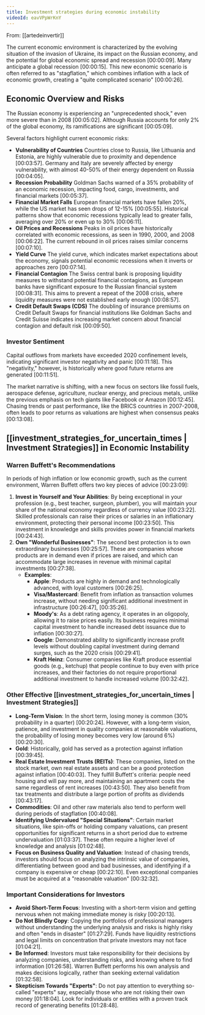 ```yaml
---
title: Investment strategies during economic instability
videoId: eavVPpWrKnY
---
```


From: [[artedeinvertir]] <br/> 

The current economic environment is characterized by the evolving situation of the invasion of Ukraine, its impact on the Russian economy, and the potential for global economic spread and recession <a class="yt-timestamp" data-t="00:00:09">[00:00:09]</a>. Many anticipate a global recession <a class="yt-timestamp" data-t="00:00:15">[00:00:15]</a>. This new economic scenario is often referred to as "stagflation," which combines inflation with a lack of economic growth, creating a "quite complicated scenario" <a class="yt-timestamp" data-t="00:00:26">[00:00:26]</a>.

## Economic Overview and Risks

The Russian economy is experiencing an "unprecedented shock," even more severe than in 2008 <a class="yt-timestamp" data-t="00:05:02">[00:05:02]</a>. Although Russia accounts for only 2% of the global economy, its ramifications are significant <a class="yt-timestamp" data-t="00:05:09">[00:05:09]</a>.

Several factors highlight current economic risks:
*   **Vulnerability of Countries** Countries close to Russia, like Lithuania and Estonia, are highly vulnerable due to proximity and dependence <a class="yt-timestamp" data-t="00:03:57">[00:03:57]</a>. Germany and Italy are severely affected by energy vulnerability, with almost 40-50% of their energy dependent on Russia <a class="yt-timestamp" data-t="00:04:05">[00:04:05]</a>.
*   **Recession Probability** Goldman Sachs warned of a 35% probability of an economic recession, impacting food, cargo, investments, and financial markets <a class="yt-timestamp" data-t="00:05:37">[00:05:37]</a>.
*   **Financial Market Falls** European financial markets have fallen 20%, while the US market has seen drops of 12-15% <a class="yt-timestamp" data-t="00:05:55">[00:05:55]</a>. Historical patterns show that economic recessions typically lead to greater falls, averaging over 20% or even up to 30% <a class="yt-timestamp" data-t="00:06:11">[00:06:11]</a>.
*   **Oil Prices and Recessions** Peaks in oil prices have historically correlated with economic recessions, as seen in 1990, 2000, and 2008 <a class="yt-timestamp" data-t="00:06:22">[00:06:22]</a>. The current rebound in oil prices raises similar concerns <a class="yt-timestamp" data-t="00:07:10">[00:07:10]</a>.
*   **Yield Curve** The yield curve, which indicates market expectations about the economy, signals potential economic recessions when it inverts or approaches zero <a class="yt-timestamp" data-t="00:07:14">[00:07:14]</a>.
*   **Financial Contagion** The Swiss central bank is proposing liquidity measures to withstand potential financial contagions, as European banks have significant exposure to the Russian financial system <a class="yt-timestamp" data-t="00:08:31">[00:08:31]</a>. This aims to prevent a repeat of the 2008 crisis, where liquidity measures were not established early enough <a class="yt-timestamp" data-t="00:08:57">[00:08:57]</a>.
*   **Credit Default Swaps (CDS)** The doubling of insurance premiums on Credit Default Swaps for financial institutions like Goldman Sachs and Credit Suisse indicates increasing market concern about financial contagion and default risk <a class="yt-timestamp" data-t="00:09:50">[00:09:50]</a>.

### Investor Sentiment
Capital outflows from markets have exceeded 2020 confinement levels, indicating significant investor negativity and panic <a class="yt-timestamp" data-t="00:11:18">[00:11:18]</a>. This "negativity," however, is historically where good future returns are generated <a class="yt-timestamp" data-t="00:11:51">[00:11:51]</a>.

The market narrative is shifting, with a new focus on sectors like fossil fuels, aerospace defense, agriculture, nuclear energy, and precious metals, unlike the previous emphasis on tech giants like Facebook or Amazon <a class="yt-timestamp" data-t="00:12:45">[00:12:45]</a>. Chasing trends or past performance, like the BRICS countries in 2007-2008, often leads to poor returns as valuations are highest when consensus peaks <a class="yt-timestamp" data-t="00:13:08">[00:13:08]</a>.

## [[investment_strategies_for_uncertain_times | Investment Strategies]] in Economic Instability

### Warren Buffett's Recommendations
In periods of high inflation or low economic growth, such as the current environment, Warren Buffett offers two key pieces of advice <a class="yt-timestamp" data-t="00:23:09">[00:23:09]</a>:

1.  **Invest in Yourself and Your Abilities**: By being exceptional in your profession (e.g., best teacher, surgeon, plumber), you will maintain your share of the national economy regardless of currency value <a class="yt-timestamp" data-t="00:23:22">[00:23:22]</a>. Skilled professionals can raise their prices or salaries in an inflationary environment, protecting their personal income <a class="yt-timestamp" data-t="00:23:50">[00:23:50]</a>. This investment in knowledge and skills provides power in financial markets <a class="yt-timestamp" data-t="00:24:43">[00:24:43]</a>.
2.  **Own "Wonderful Businesses"**: The second best protection is to own extraordinary businesses <a class="yt-timestamp" data-t="00:25:57">[00:25:57]</a>. These are companies whose products are in demand even if prices are raised, and which can accommodate large increases in revenue with minimal capital investments <a class="yt-timestamp" data-t="00:27:38">[00:27:38]</a>.
    *   **Examples**:
        *   **Apple**: Products are highly in demand and technologically advanced, with loyal customers <a class="yt-timestamp" data-t="00:26:25">[00:26:25]</a>.
        *   **Visa/Mastercard**: Benefit from inflation as transaction volumes increase, without needing significant additional investment in infrastructure <a class="yt-timestamp" data-t="00:26:47">[00:26:47]</a>, <a class="yt-timestamp" data-t="00:35:26">[00:35:26]</a>.
        *   **Moody's**: As a debt rating agency, it operates in an oligopoly, allowing it to raise prices easily. Its business requires minimal capital investment to handle increased debt issuance due to inflation <a class="yt-timestamp" data-t="00:30:27">[00:30:27]</a>.
        *   **Google**: Demonstrated ability to significantly increase profit levels without doubling capital investment during demand surges, such as the 2020 crisis <a class="yt-timestamp" data-t="00:29:41">[00:29:41]</a>.
        *   **Kraft Heinz**: Consumer companies like Kraft produce essential goods (e.g., ketchup) that people continue to buy even with price increases, and their factories do not require proportional additional investment to handle increased volume <a class="yt-timestamp" data-t="00:32:42">[00:32:42]</a>.

### Other Effective [[investment_strategies_for_uncertain_times | Investment Strategies]]

*   **Long-Term Vision**: In the short term, losing money is common (30% probability in a quarter) <a class="yt-timestamp" data-t="00:20:24">[00:20:24]</a>. However, with a long-term vision, patience, and investment in quality companies at reasonable valuations, the probability of losing money becomes very low (around 6%) <a class="yt-timestamp" data-t="00:20:30">[00:20:30]</a>.
*   **Gold**: Historically, gold has served as a protection against inflation <a class="yt-timestamp" data-t="00:39:45">[00:39:45]</a>.
*   **Real Estate Investment Trusts (REITs)**: These companies, listed on the stock market, own real estate assets and can be a good protection against inflation <a class="yt-timestamp" data-t="00:40:03">[00:40:03]</a>. They fulfill Buffett's criteria: people need housing and will pay more, and maintaining an apartment costs the same regardless of rent increases <a class="yt-timestamp" data-t="00:43:50">[00:43:50]</a>. They also benefit from tax treatments and distribute a large portion of profits as dividends <a class="yt-timestamp" data-t="00:43:17">[00:43:17]</a>.
*   **Commodities**: Oil and other raw materials also tend to perform well during periods of stagflation <a class="yt-timestamp" data-t="00:40:08">[00:40:08]</a>.
*   **Identifying Undervalued "Special Situations"**: Certain market situations, like spin-offs or holding company valuations, can present opportunities for significant returns in a short period due to extreme undervaluation <a class="yt-timestamp" data-t="01:03:37">[01:03:37]</a>. These often require a higher level of knowledge and analysis <a class="yt-timestamp" data-t="01:02:48">[01:02:48]</a>.
*   **Focus on Business Quality and Valuation**: Instead of chasing trends, investors should focus on analyzing the intrinsic value of companies, differentiating between good and bad businesses, and identifying if a company is expensive or cheap <a class="yt-timestamp" data-t="00:22:10">[00:22:10]</a>. Even exceptional companies must be acquired at a "reasonable valuation" <a class="yt-timestamp" data-t="00:32:32">[00:32:32]</a>.

### Important Considerations for Investors
*   **Avoid Short-Term Focus**: Investing with a short-term vision and getting nervous when not making immediate money is risky <a class="yt-timestamp" data-t="00:20:13">[00:20:13]</a>.
*   **Do Not Blindly Copy**: Copying the portfolios of professional managers without understanding the underlying analysis and risks is highly risky and often "ends in disaster" <a class="yt-timestamp" data-t="01:27:29">[01:27:29]</a>. Funds have liquidity restrictions and legal limits on concentration that private investors may not face <a class="yt-timestamp" data-t="01:04:21">[01:04:21]</a>.
*   **Be Informed**: Investors must take responsibility for their decisions by analyzing companies, understanding risks, and knowing where to find information <a class="yt-timestamp" data-t="01:26:58">[01:26:58]</a>. Warren Buffett performs his own analysis and makes decisions logically, rather than seeking external validation <a class="yt-timestamp" data-t="01:32:58">[01:32:58]</a>.
*   **Skepticism Towards "Experts"**: Do not pay attention to everything so-called "experts" say, especially those who are not risking their own money <a class="yt-timestamp" data-t="01:18:04">[01:18:04]</a>. Look for individuals or entities with a proven track record of generating benefits <a class="yt-timestamp" data-t="01:28:48">[01:28:48]</a>.